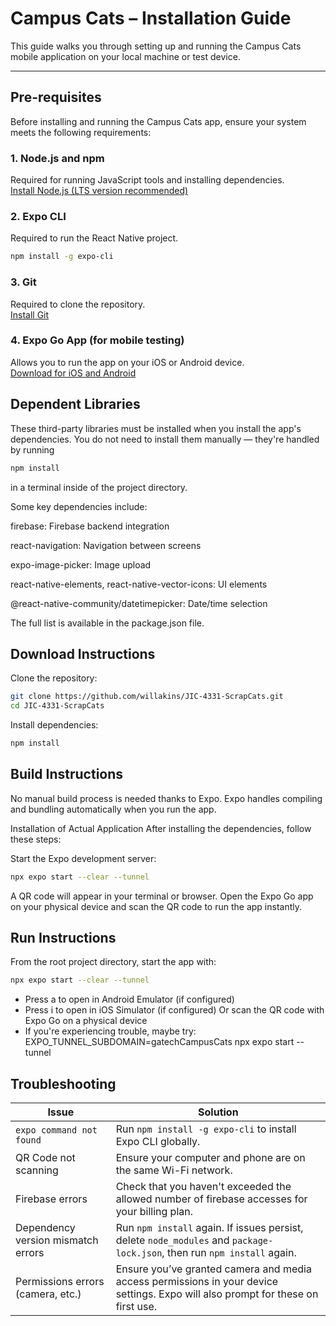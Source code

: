 # Campus Cats – Installation Guide

This guide walks you through setting up and running the Campus Cats mobile application on your local machine or test device.

---

## Pre-requisites

Before installing and running the Campus Cats app, ensure your system meets the following requirements:

### 1. Node.js and npm
Required for running JavaScript tools and installing dependencies.  
[Install Node.js (LTS version recommended)](https://nodejs.org/)

### 2. Expo CLI
Required to run the React Native project.

```bash
npm install -g expo-cli
```

### 3. Git
Required to clone the repository.  
[Install Git](https://git-scm.com)

### 4. Expo Go App (for mobile testing)
Allows you to run the app on your iOS or Android device.  
[Download for iOS and Android](https://expo.dev/go)

## Dependent Libraries
These third-party libraries must be installed when you install the app's dependencies. You do not need to install them manually — they're handled by running 
```bash
npm install
```
in a terminal inside of the project directory.

Some key dependencies include:

firebase: Firebase backend integration

react-navigation: Navigation between screens

expo-image-picker: Image upload

react-native-elements, react-native-vector-icons: UI elements

@react-native-community/datetimepicker: Date/time selection

The full list is available in the package.json file.

## Download Instructions
Clone the repository:
````bash
git clone https://github.com/willakins/JIC-4331-ScrapCats.git
cd JIC-4331-ScrapCats
````

Install dependencies:
````bash
npm install
````

## Build Instructions
No manual build process is needed thanks to Expo. Expo handles compiling and bundling automatically when you run the app.

Installation of Actual Application
After installing the dependencies, follow these steps:

Start the Expo development server:
````bash
npx expo start --clear --tunnel
````
A QR code will appear in your terminal or browser.
Open the Expo Go app on your physical device and scan the QR code to run the app instantly.

## Run Instructions
From the root project directory, start the app with:
````bash
npx expo start --clear --tunnel
````
 - Press a to open in Android Emulator (if configured)
 - Press i to open in iOS Simulator (if configured)
Or scan the QR code with Expo Go on a physical device
- If you're experiencing trouble, maybe try:
EXPO_TUNNEL_SUBDOMAIN=gatechCampusCats npx expo start --tunnel

## Troubleshooting

| Issue | Solution |
|-------|----------|
| `expo command not found` | Run `npm install -g expo-cli` to install Expo CLI globally. |
| QR Code not scanning | Ensure your computer and phone are on the same Wi-Fi network. |
| Firebase errors | Check that you haven't exceeded the allowed number of firebase accesses for your billing plan. |
| Dependency version mismatch errors | Run `npm install` again. If issues persist, delete `node_modules` and `package-lock.json`, then run `npm install` again. |
| Permissions errors (camera, etc.) | Ensure you’ve granted camera and media access permissions in your device settings. Expo will also prompt for these on first use. |

